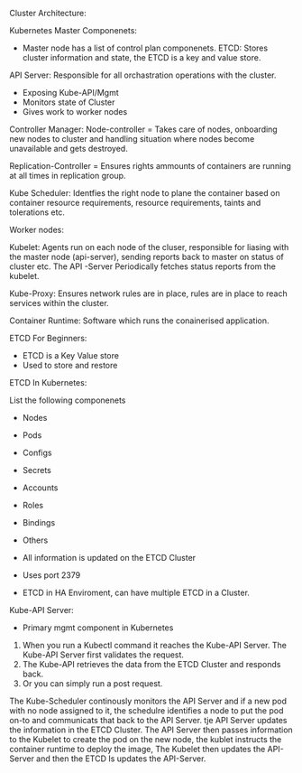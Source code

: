 Cluster Architecture:

Kubernetes Master Componenets:

- Master node has a list of control plan componenets. 
ETCD: Stores cluster information and state, the ETCD is a key and value store. 

API Server: Responsible for all orchastration operations with the cluster. 
- Exposing Kube-API/Mgmt
- Monitors state of Cluster
- Gives work to worker nodes

Controller Manager:
Node-controller = Takes care of nodes, onboarding new nodes to cluster and handling situation where nodes become unavailable and gets destroyed. 

Replication-Controller = Ensures rights ammounts of containers are running at all times in replication group. 

Kube Scheduler: Identfies the right node to plane the container based on container resource requirements, resource requirements, taints and tolerations etc. 


Worker nodes:

Kubelet: Agents run on each node of the cluser, responsible for liasing with the master node (api-server), sending reports back to master on status of cluster etc. The API -Server Periodically fetches status reports from the kubelet.

Kube-Proxy: Ensures network rules are in place, rules are in place to reach services within the cluster. 

Container Runtime: Software which runs the conainerised application. 

ETCD For Beginners:

- ETCD is a Key Value store
- Used to store and restore 

ETCD In Kubernetes:

List the following componenets
- Nodes
- Pods
- Configs
- Secrets
- Accounts
- Roles
- Bindings
- Others

- All information is updated on the ETCD Cluster

- Uses port 2379

- ETCD in HA Enviroment, can have multiple ETCD in a Cluster. 


Kube-API Server:

- Primary mgmt component in Kubernetes

1. When you run a Kubectl command it reaches the Kube-API Server. The Kube-API Server first validates the request.
2. The Kube-API retrieves the data from the ETCD Cluster and responds back. 
3. Or you can simply run a post request. 

The Kube-Scheduler continously monitors the API Server and if a new pod with no node assigned to it, the schedulre identifies a node to put the pod on-to
and communicats that back to the API Server. tje API Server updates the information in the ETCD Cluster. The API Server then passes information to the Kubelet to create the pod on the new node, the kublet instructs the container runtime to deploy the image, The Kubelet then updates the API-Server and then the ETCD Is updates the API-Server. 
